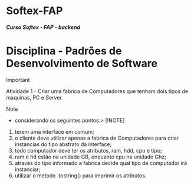 # Softex-FAP
***Curso Softex - FAP - backend***

# Disciplina - Padrões de Desenvolvimento de Software

> [!IMPORTANT]
> Atividade 1 - Criar uma fabrica de Computadores que tenham dois tipos de maquinas, PC e Server.

> [!NOTE]
> - considerando os seguintes pontos:> [!NOTE]
> 1. terem uma interface em comum;
> 2. o cliente deve utilizar apenas a fabrica de Computadores para criar instancias do tipo abstrato da interface;
> 3. todo computador deve ter os atributos, ram, hdd, cpu e tipo;
> 4. ram e hd estão na unidade GB, enquanto cpu na unidade Ghz;
> 5. através do tipo informado a fabrica decide qual tipo de computador irá instanciar;
> 6. utilizar o metodo .tostring() para imprimir os atributos.


